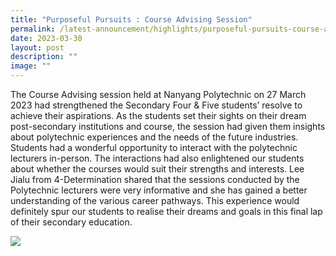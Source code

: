 ```yaml
---
title: "Purposeful Pursuits : Course Advising Session"
permalink: /latest-announcement/highlights/purposeful-pursuits-course-advising-session/
date: 2023-03-30
layout: post
description: ""
image: ""
---
```

The Course Advising session held at Nanyang Polytechnic on 27 March 2023 had strengthened the Secondary Four & Five students’ resolve to achieve their aspirations. As the students set their sights on their dream post-secondary institutions and course, the session had given them insights about polytechnic experiences and the needs of the future industries. Students had a wonderful opportunity to interact with the polytechnic lecturers in-person. The interactions had also enlightened our students about whether the courses would suit their strengths and interests. Lee Jialu from 4-Determination shared that the sessions conducted by the Polytechnic lecturers were very informative and she has gained a better understanding of the various career pathways. This experience would definitely spur our students to realise their dreams and goals in this final lap of their secondary education.

![](/images/Highlights%20Post/PurposefulPursuitsCourseAdvisingSession.jpg)